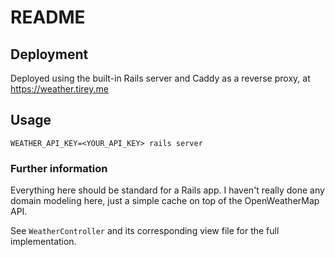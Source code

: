 # README

## Deployment

Deployed using the built-in Rails server and Caddy as a reverse proxy, at https://weather.tirey.me

## Usage
`WEATHER_API_KEY=<YOUR_API_KEY> rails server`


### Further information
Everything here should be standard for a Rails app.
I haven't really done any domain modeling here, just a simple cache on top of the OpenWeatherMap API.

See `WeatherController` and its corresponding view file for the full implementation.
